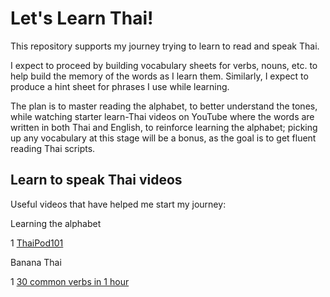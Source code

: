 # Let's Learn Thai!

This repository supports my journey trying to learn to read and speak Thai.

I expect to proceed by building vocabulary sheets for verbs, nouns, etc. to
help build the memory of the words as I learn them.  Similarly, I expect to
produce a hint sheet for phrases I use while learning.

The plan is to master reading the alphabet, to better understand the tones,
while watching starter learn-Thai videos on YouTube where the words are written
in both Thai and English, to reinforce learning the alphabet; picking up any
vocabulary at this stage will be a bonus, as the goal is to get fluent reading
Thai scripts.

## Learn to speak Thai videos

Useful videos that have helped me start my journey:

Learning the alphabet

1  [ThaiPod101](https://www.youtube.com/watch?v=M8tZqU_Et1I&list=PLD5LcdMxUGzfVsoq_yXyYTMdO3yPOoQ1w)

Banana Thai

1  [30 common verbs in 1 hour](https://www.youtube.com/watch?v=eCFjFyjLpKU)
